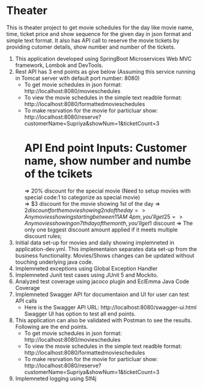 # Theater
This is theater project to get movie schedules for the day like movie name, time, ticket price and show sequence for the given day in json format and simple text format. It also has API call to reserve the movie tickets by providing cutomer details, show number and number of the tickets.
1. This application developed using SpringBoot Microservices Web MVC framework, Lombok and DevTools.
2. Rest API has 3 end points as give below (Assuming this service running in Tomcat server with default port number: 8080)
   * To get movie schedules in json format: http://localhost:8080/movieschedules
   * To view the movie schedules in the simple text readble format: http://localhost:8080/formattedmovieschedules
   * To make resrvation for the movie for particluar show: http://localhost:8080/reserve?customerName=Supriya&showNum=1&ticketCount=3
      # API End point Inputs: Customer name, show number and numbe of the tcikets  
      => 20% discount for the special movie (Need to setup movies with special code:1 to categorize as special movie)    
      =>  $3 discount for the movie showing 1st of the day
      => $2 discount for the movie showing 2nd of the day
      => Any movies showing starting between 11AM ~ 4pm, you'll get 25% discount
      => Any movies showing on 7th day of the month, you'll get 1$ discount
      => The only one biggest discount amount applied if it meets multiple discount rules;
3. Initial data set-up for movies and daily showing implemneted in application-dev.yml. This implementaion separates data set-up from the business functionality. Movies/Shows changes can be updated without touching underlying java code.
4. Implemneted exceptions using Global Exception Handler
5. Implemneted Junit test cases using JUnit 5 and Mockito. 
6. Analyzed test coverage using jacoco plugin and EclEmma Java Code Coverage
7. Implemneted Swagger API for documentaion and UI for user can test API calls
   * Here is the Swagger API URL: http://localhost:8080/swagger-ui.html
   Swagger UI has option to test all end points.
8. This application can also be validated with Postman to see the results. Following are the end points.
   * To get movie schedules in json format: http://localhost:8080/movieschedules
   * To view the movie schedules in the simple text readble format: http://localhost:8080/formattedmovieschedules
   * To make resrvation for the movie for particluar show: http://localhost:8080/reserve?customerName=Supriya&showNum=1&ticketCount=3
9. Implemneted logging using Slf4j
